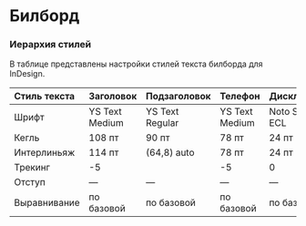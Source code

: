 # Билборд

### Иерархия стилей

В таблице представлены настройки стилей текста билборда для InDesign.

| Стиль текста | Заголовок | Подзаголовок | Телефон | Дисклеймер |
| :--- | :--- | :--- | :--- | :--- |
| Шрифт | YS Text Medium | YS Text Regular | YS Text Medium | Noto Sans EСL |
| Кегль | 108 пт | 90 пт | 78 пт | 24 пт |
| Интерлиньяж | 114 пт | \(64,8\) auto | 78 пт | 24 пт |
| Трекинг | -5 |  | -5 | 0 |
| Отступ | — | — | — | — |
| Выравнивание | по базовой | по базовой | по базовой | по базовой |



